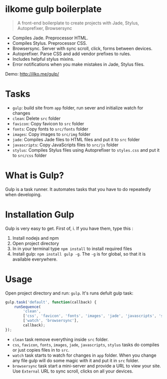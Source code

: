# ilkome gulp boilerplate
> A front-end boilerplate to create projects with Jade, Stylus, Autoprefixer, Browsersync

- Compiles Jade. Preprocessor HTML.
- Compiles Stylus. Preprocessor CSS.
- Browsersync. Server with sync scroll, click, forms between devices.
- Autoprefixer. Parse CSS and add vendor prefixes to rules.
- Includes helpful stylus mixins.
- Error notifications when you make mistakes in Jade, Stylus files.

Demo: http://ilko.me/gulp/


# Tasks
- `gulp`: build site from `app` folder, run sever and initialize watch for changes
- `clean`: Delete `src` folder
- `favicon`: Copy favicon to `src` folder
- `fonts`: Copy fonts to `src/fonts` folder
- `images`: Copy images to `src/img` folder
- `jade`: Compiles Jade files to HTML files and put it to `src` folder
- `javascripts`: Copy JavaScripts files to `src/js` folder
- `stylus`: Compiles Stylus files using Autoprefixer to `styles.css` and put it to `src/css` folder


# What is Gulp?
Gulp is a task runner. It automates tasks that you have to do repeatedly when developing.

# Installation Gulp
Gulp is very easy to get. First of, i. If you have them, type this :

1. Install nodejs and npm
2. Open project directory
3. In in your terminal type `npm install` to install required files
4. Install gulp: `npm install gulp -g`. The `-g` is for global, so that it is available everywhere.


# Usage
Open project directory and run: `gulp`. It's runs defult gulp task:
```JavaScript
gulp.task('default', function(callback) {
	runSequence(
		'clean',
		['css', 'favicon', 'fonts', 'images', 'jade', 'javascripts', 'stylus'],
		['watch', 'browsersync'],
		callback);
});
```

- `clean` task remove everything inside `src` folder.
- `css`, `favicon`, `fonts`, `images`, `jade`, `javascripts`, `stylus` tasks do compiles or just copies files in to `src`.
- `watch` task starts to watch for changes in `app` folder. When you change any file gulp will do some magic with it and put it in `src` folder.
- `browsersync` task start a mini-server and provide a URL to view your site. Use `External` URL to sync scroll, clicks on all your devices.